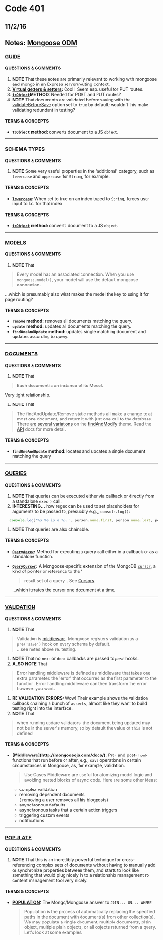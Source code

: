 # Code 401 
## 11/2/16
## Notes:  [Mongoose ODM](http://mongoosejs.com/docs/)


### [GUIDE](http://mongoosejs.com/docs/guide.html)
#### QUESTIONS & COMMENTS
1. **NOTE**  That these notes are primarily relevant to working with mongoose and mongo in an Express server/routing context.
1. **[Virtual getters & setters](http://mongoosejs.com/docs/guide.html):**  Cool!  Seem esp. useful for PUT routes.
1. **[`toObject`](http://mongoosejs.com/docs/guide.html)METHOD:**  Needed for POST and PUT routes?
1. **NOTE**  That documents are validated before saving with the [validateBeforeSave](http://mongoosejs.com/docs/guide.html) option set to `true` by default; wouldn't this make validating redundant in testing?


#### TERMS & CONCEPTS
  * **[`toObject`](http://mongoosejs.com/docs/api.html#document_Document-toObject) method:** converts document to a JS `object`.  

---     


### [SCHEMA TYPES](http://mongoosejs.com/docs/schematypes.html)
#### QUESTIONS & COMMENTS
1. **NOTE**  Some very useful properties in the 'additional' category, such as `lowercase` and `uppercase` for `String`, for example.


#### TERMS & CONCEPTS
  * **[`lowercase`](http://mongoosejs.com/docs/schematypes.html):** When set to true on an index typed to `String`, forces user input to l.c. for that index 


#### TERMS & CONCEPTS
  * **[`toObject`](http://mongoosejs.com/docs/api.html#document_Document-toObject) method:** converts document to a JS `object`.    


---     



### [MODELS](http://mongoosejs.com/docs/models.html)
#### QUESTIONS & COMMENTS
1. **NOTE**  That 
  > Every model has an associated connection. When you use `mongoose.model()`, your model will use the default mongoose connection.

  ...which is presumably also what makes the model the key to using it for page routing?


#### TERMS & CONCEPTS
  * **`remove` method:** removes all documents matching the query. 
  * **`update` method:** updates all documents matching the query. 
  * **`findOneAndUpdate` method:** updates single matching document and updates according to query. 


---     



### [DOCUMENTS](http://mongoosejs.com/docs/documents.html)
#### QUESTIONS & COMMENTS
1. **NOTE**  That     
  > Each document is an instance of its Model.  

  Very tight relationship.

1. **NOTE**  That     
  > The findAndUpdate/Remove static methods all make a change to at most one document, and return it with just one call to the database. There [are](http://mongoosejs.com/docs/api.html#model_Model.findByIdAndRemove) [several](http://mongoosejs.com/docs/api.html#model_Model.findOneAndUpdate) [variations](http://mongoosejs.com/docs/api.html#model_Model.findOneAndRemove) on the [findAndModify](http://www.mongodb.org/display/DOCS/findAndModify+Command) theme. Read the [API](http://mongoosejs.com/docs/api.html) docs for more detail.   


#### TERMS & CONCEPTS
  * **[`findOneAndUpdate`](http://mongoosejs.com/docs/api.html#model_Model.findOneAndUpdate) method:** locates and updates a single document matching the query 

---


### [QUERIES](http://mongoosejs.com/docs/queries.html)
#### QUESTIONS & COMMENTS
1. **NOTE**  That queries can be executed either via callback or directly from a standalone `exec()` call.
1. **INTERESTING...**  how regex can be used to set placeholders for arguments to be passed to, presuably e.g.,, `console.log()`:
  ```javascript
    console.log('%s %s is a %s.', person.name.first, person.name.last, person.occupation) //Space Ghost is a talk show host.

  ```     
1. **NOTE**  That queries are also chainable.


#### TERMS & CONCEPTS
  * **[`Query#exec`](http://mongoosejs.com/docs/api.html#query_Query-exec):** Method for executing a query call either in a callback or as a standalone function.
  * **[`QueryCursor`](http://mongoosejs.com/docs/api.html#querycursor-js):** A Mongoose-specific extension of the MongoDB [`cursor`](https://docs.mongodb.com/v3.0/reference/glossary/#term-cursor), a kind of pointer or reference to the '
    > result set of a query... See [Cursors](https://docs.mongodb.com/v3.0/reference/glossary/#term-cursor).    

    ...which iterates the cursor one document at a time.

---



### [VALIDATION](http://mongoosejs.com/docs/validation.html)
#### QUESTIONS & COMMENTS
1. **NOTE**  That 
  > Validation is [middleware](http://mongoosejs.com/docs/middleware.html). Mongoose registers validation as a `pre('save')` hook on every schema by default.     
  ...see notes above re. testing.
1. **NOTE**  That no `next` or `done` callbacks are passed to *`post`* hooks.
1. **ALSO NOTE**  That     
  > Error handling middleware is defined as middleware that takes one extra parameter: the 'error' that occurred as the first parameter to the function. Error handling middleware can then transform the error however you want.
1. **RE VALIDATION ERRORS:**  Wow!  Their example shows the validation callback chaining a bunch of `asserts`, almost like they want to build testing right into the interface.
1. **NOTE** That    
  > when running update validators, the document being updated may not be in the server's memory, so by default the value of `this` is not defined.


#### TERMS & CONCEPTS
  * **[Middleware](http://mongoosejs.com/docs/<middleware class="html"></middleware>):** Pre- and post- `hook` functions that run before or after, e.g., `save` operations in certain circumstances in Mongoose, as, for example, validation.     
    > Use Cases
    Middleware are useful for atomizing model logic and avoiding nested blocks of async code. Here are some other ideas: 
    - complex validation
    - removing dependent documents    
      ( removing a user removes all his blogposts)
    - asynchronous defaults
    - asynchronous tasks that a certain action triggers
    - triggering custom events
    - notifications


---



### [POPULATE](http://mongoosejs.com/docs/populate.html)
#### QUESTIONS & COMMENTS
1. **NOTE**  That this is an incredibly powerful technique for cross-referencing complex sets of documents without having to manually add or synchronize properties between them, and starts to look like something that would plug nicely in to a relationship management ro content management tool very nicely.


#### TERMS & CONCEPTS
  * **[POPULATION](htbject):** The Mongo/Mongoose answer to `JOIN... ON... WHERE`
    > Population is the process of automatically replacing the specified paths in the document with document(s) from other collection(s). We may populate a single document, multiple documents, plain object, multiple plain objects, or all objects returned from a query. Let's look at some examples.


